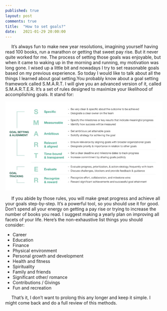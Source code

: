 ```yaml
---
published: true
layout: post
comments: true
title:  "How to set goals?"
date:   2021-01-29 20:00:00
---
```


&nbsp;&nbsp;&nbsp;&nbsp;&nbsp;It’s always fun to make new year resolutions, imagining yourself having read 100 books, run a marathon or getting that sweet pay rise. But it never quite worked for me. The process of setting those goals was enjoyable, but when it came to waking up in the morning and running, my motivation was long gone. I wised up a little bit and nowadays I try to set reasonable goals based on my previous experience. 
So today I would like to talk about all the things I learned about goal setting.You probably know about a goal setting framework called S.M.A.R.T. I will give you an advanced version of it, called  S.M.A.R.T.E.R. It’s a set of rules designed to maximize your likelihood of accomplishing goals. 
It stand for:

<div style="text-align:center;"><img src="/assets/goal-making/SMARTER.jpg" style="width:800px;" alt="SMART" /></div>

&nbsp;&nbsp;&nbsp;&nbsp;&nbsp;If you abide by those rules, you will make great progress and achieve all your goals step-by-step. It’s a powerful tool, so you should use it for good. Don’t spend all your energy on getting a pay rise or trying to increase the number of books you read. I suggest making a yearly plan on improving all facets of your life. Here’s the non-exhaustive list things you should consider:
- Career
- Education
- Finance
- Physical environment
- Personal growth and development
- Health and fitness
- Spirituality
- Family and friends
- Significant other/ romance
- Contributions / Givings
- Fun and recreation

&nbsp;&nbsp;&nbsp;&nbsp;&nbsp;That’s it, I don’t want to prolong this any longer and keep it simple. I might come back and do a full review of this methods.


